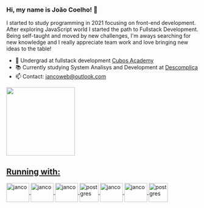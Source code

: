 ### Hi, my name is João Coelho! 👋
 I started to study programming in 2021 focusing on front-end development. After exploring JavaScript world I started the path to Fullstack Development. Being self-taught and moved by new challenges, I'm aways searching for new knowledge and I really appreciate team work and love bringing new ideas to the table!
 
- 📌 Undergrad at fullstack development [Cubos Academy](https://github.com/cubos-academy)
- 📚 Currently studying System Analisys and Development at [Descomplica](https://descomplica.com.br/)
- 📫 Contact: jancoweb@outlook.com
<div>
  <a href="https://github.com/jancoweb">
  <img height="180em" src="https://github-readme-stats.vercel.app/api/top-langs/?username=jancoweb&layout=compact&theme=chartreuse-dark"/>
</div>

##

<div style='display: inline_block'>
<h2>Running with:</h2>
<img align='center' alt='janco' height='50' width='60' src="https://cdn.jsdelivr.net/gh/devicons/devicon/icons/html5/html5-original-wordmark.svg" />
<img align='center' alt='janco' height='50' width='60' src="https://cdn.jsdelivr.net/gh/devicons/devicon/icons/css3/css3-original-wordmark.svg" />
<img align='center' alt='janco' height='50' width='60' src="https://cdn.jsdelivr.net/gh/devicons/devicon/icons/javascript/javascript-original.svg" />
<img align='center' alt='postgres' height='50 width='60' src="https://cdn.jsdelivr.net/gh/devicons/devicon/icons/typescript/typescript-original.svg" />
<img align='center' alt='janco' height='50' width='60' src="https://cdn.jsdelivr.net/gh/devicons/devicon/icons/react/react-original-wordmark.svg" />
<img align='center' alt='janco' height='50' width='60' src="https://cdn.jsdelivr.net/gh/devicons/devicon/icons/nodejs/nodejs-original-wordmark.svg" />
<img align='center' alt='postgres' height='50 width='60' src="https://cdn.jsdelivr.net/npm/simple-icons@3.13.0/icons/postgresql.svg"/>

</div>      
